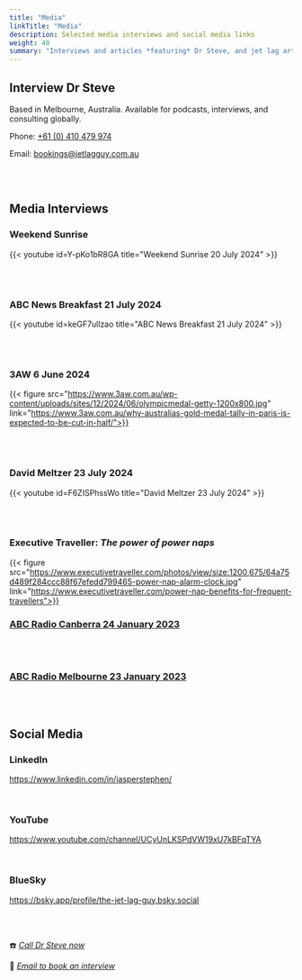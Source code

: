 ```yaml
---
title: "Media"
linkTitle: "Media"
description: Selected media interviews and social media links
weight: 40
summary: "Interviews and articles *featuring* Dr Steve, and jet lag articles *written by* Dr Steve"
---
```

## Interview Dr Steve

</aside>Based in Melbourne, Australia. Available for podcasts, interviews, and consulting globally.</aside>

Phone: [+61 (0) 410 479 974](tel:+61-410-479-974)

Email: [bookings@jetlagguy.com.au](mailto:bookings@jetlagguy.com.au)

</br>

</br>

## Media Interviews

### Weekend Sunrise

{{< youtube id=Y-pKo1bR8GA title="Weekend Sunrise 20 July 2024" >}}

</br>
</br>

### ABC News Breakfast 21 July 2024

{{< youtube id=keGF7ullzao title="ABC News Breakfast 21 July 2024" >}}

</br>
</br>

### 3AW 6 June 2024

{{< figure src="https://www.3aw.com.au/wp-content/uploads/sites/12/2024/06/olympicmedal-getty-1200x800.jpg" link="https://www.3aw.com.au/why-australias-gold-medal-tally-in-paris-is-expected-to-be-cut-in-half/">}}

</br>
</br>

### David Meltzer 23 July 2024

{{< youtube id=F6ZISPhssWo title="David Meltzer 23 July 2024" >}}

</br>
</br>

### Executive Traveller: _The power of power naps_

{{< figure src="https://www.executivetraveller.com/photos/view/size:1200,675/64a75d489f284ccc88f67efedd799465-power-nap-alarm-clock.jpg" link="https://www.executivetraveller.com/power-nap-benefits-for-frequent-travellers">}}

### [ABC Radio Canberra 24 January 2023](https://drive.google.com/file/d/1RAcCmV0Taix0MdKt_c1wUeDUEEzrsUf8/view?usp=share_link)

</br>
</br>

### [ABC Radio Melbourne 23 January 2023](https://drive.google.com/file/d/1A_fzTEhHF7aVtiPhCfEoEWesFB9I7Y9T/view?usp=share_link)

</br>

</br>


## Social Media

### LinkedIn
https://www.linkedin.com/in/jasperstephen/

</br>

### YouTube
https://www.youtube.com/channel/UCyUnLKSPdVW19xU7kBFqTYA

</br>

### BlueSky
https://bsky.app/profile/the-jet-lag-guy.bsky.social


</br>

</br>

:phone: *[Call Dr Steve now](tel:+61-410-479-974)*

:e-mail: *[Email to book an interview](mailto:bookings@jetlagguy.com.au)*



